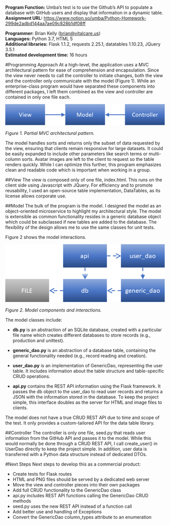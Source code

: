 **Program Function:** Umba’s test is to use the Github’s API to populate a database with GitHub users and display that information in a dynamic table.  
**Assignment URL:** https://www.notion.so/umba/Python-Homework-299de2adbd144aa7ae09c828b1df08ff  

**Programmer:** Brian Kelly (brian@vitalcare.us)  
**Languages:** Python 3.7, HTML 5  
**Additional libraries:** Flask 1.1.2, requests 2.25.1, datatables 1.10.23, JQuery 3.5.1  
**Estimated development time:** 16 hours


#Programming Approach
At a high-level, the application uses a MVC architectural pattern for ease of comprehension and encapsulation. Since the view never needs to call the controller to initiate changes, both the view and the controller only communicate with the model (Figure 1). While an enterprise-class program would have separated these components into different packages, I left them combined as the view and controller are contained in only one file each.

![Fig 1](images/figure1.png)

*Figure 1. Partial MVC architectural pattern.*

The model handles sorts and returns only the subset of data requested by the view, ensuring that clients remain responsive for large datasets. It could be easily expanded to include other parameters like search terms or multi-column sorts. Avatar images are left to the client to request so the table renders quickly. While I can optimize this further, this program emphasizes clean and readable code which is important when working in a group.

##View
The view is composed only of one file, index.html. This runs on the client side using Javascript with JQuery. For efficiency and to promote reusability, I used an open-source table implementation, DataTables, as its license allows corporate use.

##Model
The bulk of the program is the model. I designed the model as an object-oriented microservice to highlight my architectural style. The model is extensible as common functionality resides in a generic database object which could be subclassed if new tables are added to the database. The flexibility of the design allows me to use the same classes for unit tests.

Figure 2 shows the model interactions.

![Fig 2](images/figure2.png)

*Figure 2. Model components and interactions.*

The model classes include:
-	**db.py** is an abstraction of an SQLite database, created with a particular file name which creates different databases to store records (e.g., production and unittest).

-	**generic_dao.py** is an abstraction of a database table, containing the general functionality needed (e.g., record reading and creation).

-	**user_dao.py** is an implementation of GenericDao, representing the user table. It includes information about the table structure and table-specific CRUD operations.

-	**api.py** contains the REST API information using the Flask framework. It passes the db object to the user_dao to read user records and returns a JSON with the information stored in the database. To keep the project simple, this interface doubles as the server for HTML and image files to clients.

The model does not have a true CRUD REST API due to time and scope of the test. It only provides a custom-tailored API for the data table library.

##Controller
The controller is only one file, seed.py that reads user information from the GitHub API and passes it to the model. While this would normally be done through a CRUD REST API, I call create_user() in UserDao directly to keep the project simple. In addition, user data is transferred with a Python data structure instead of dedicated DTOs.

#Next Steps
Next steps to develop this as a commercial product:
- Create tests for Flask routes
- HTML and PNG files should be served by a dedicated web server
- Move the view and controller pieces into their own packages
- Add full CRUD functionality to the GenericDao class
- api.py includes REST API functions calling the GenericDao CRUD methods
- seed.py uses the new REST API instead of a function call
- Add better use and handling of Exceptions
- Convert the GenericDao column_types attribute to an enumeration
